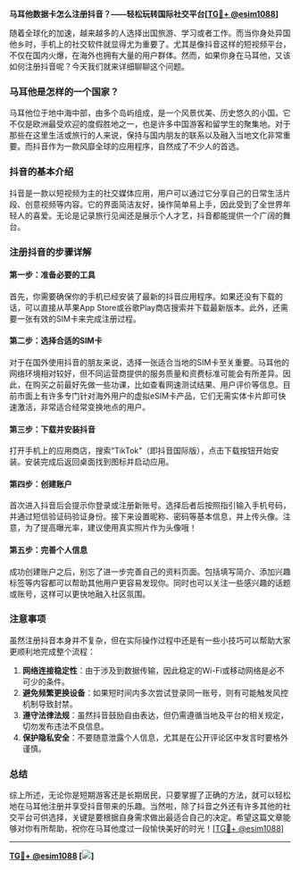 **马耳他数据卡怎么注册抖音？——轻松玩转国际社交平台[[TG💪+ @esim1088](https://t.me/s/esim1088)]**

随着全球化的加速，越来越多的人选择出国旅游、学习或者工作。而当你身处异国他乡时，手机上的社交软件就显得尤为重要了。尤其是像抖音这样的短视频平台，不仅在国内火爆，在海外也拥有大量的用户群体。然而，如果你身在马耳他，又该如何注册抖音呢？今天我们就来详细聊聊这个问题。

### 马耳他是怎样的一个国家？

马耳他位于地中海中部，由多个岛屿组成，是一个风景优美、历史悠久的小国。它不仅是欧洲最受欢迎的度假胜地之一，也是许多中国游客和留学生的聚集地。对于那些在这里生活或旅行的人来说，保持与国内朋友的联系以及融入当地文化非常重要。而抖音作为一款风靡全球的应用程序，自然成了不少人的首选。

### 抖音的基本介绍

抖音是一款以短视频为主的社交媒体应用，用户可以通过它分享自己的日常生活片段、创意视频等内容。它的界面简洁友好，操作简单易上手，因此受到了全世界年轻人的喜爱。无论是记录旅行见闻还是展示个人才艺，抖音都能提供一个广阔的舞台。

### 注册抖音的步骤详解

#### 第一步：准备必要的工具

首先，你需要确保你的手机已经安装了最新的抖音应用程序。如果还没有下载的话，可以直接从苹果App Store或谷歌Play商店搜索并下载最新版本。此外，还需要一张有效的SIM卡来完成注册过程。

#### 第二步：选择合适的SIM卡

对于在国外使用抖音的朋友来说，选择一张适合当地的SIM卡至关重要。马耳他的网络环境相对较好，但不同运营商提供的服务质量和资费标准可能会有所差异。因此，在购买之前最好先做一些功课，比如查看网速测试结果、用户评价等信息。目前市面上有许多专门针对海外用户的虚拟eSIM卡产品，它们无需实体卡片即可快速激活，非常适合经常变换地点的用户。

#### 第三步：下载并安装抖音

打开手机上的应用商店，搜索“TikTok”（即抖音国际版），点击下载按钮开始安装。安装完成后返回桌面找到图标并启动应用。

#### 第四步：创建账户

首次进入抖音后会提示你登录或注册新账号。选择后者后按照指引输入手机号码，并通过短信验证码验证身份。接下来设置昵称、密码等基本信息，并上传头像。注意，为了提高曝光率，建议使用真实照片作为头像哦！

#### 第五步：完善个人信息

成功创建账户之后，别忘了进一步完善自己的资料页面。包括填写简介、添加兴趣标签等内容都可以帮助其他用户更容易发现你。同时也可以关注一些感兴趣的话题或账号，这样可以更快地融入社区氛围。

### 注意事项

虽然注册抖音本身并不复杂，但在实际操作过程中还是有一些小技巧可以帮助大家更顺利地完成整个流程：

1. **网络连接稳定性**：由于涉及到数据传输，因此稳定的Wi-Fi或移动网络是必不可少的条件。
2. **避免频繁更换设备**：如果短时间内多次尝试登录同一账号，则有可能触发风控机制导致封禁。
3. **遵守法律法规**：虽然抖音鼓励自由表达，但仍需遵循当地及平台的相关规定，切勿发布违法不良信息。
4. **保护隐私安全**：不要随意泄露个人信息，尤其是在公开评论区中发言时要格外谨慎。

### 总结

综上所述，无论你是短期游客还是长期居民，只要掌握了正确的方法，就可以轻松地在马耳他注册并享受抖音带来的乐趣。当然啦，除了抖音之外还有许多其他的社交平台可供选择，关键是要根据自身需求做出最适合自己的决定。希望这篇文章能够对你有所帮助，祝你在马耳他度过一段愉快美好的时光！[[TG💪+ @esim1088](https://t.me/s/esim1088)]

---

**[TG💪+ @esim1088](https://t.me/s/esim1088) [![](https://i.postimg.cc/4NQfJmqS/Snipaste-2025-05-13-00-14-12.png)]**